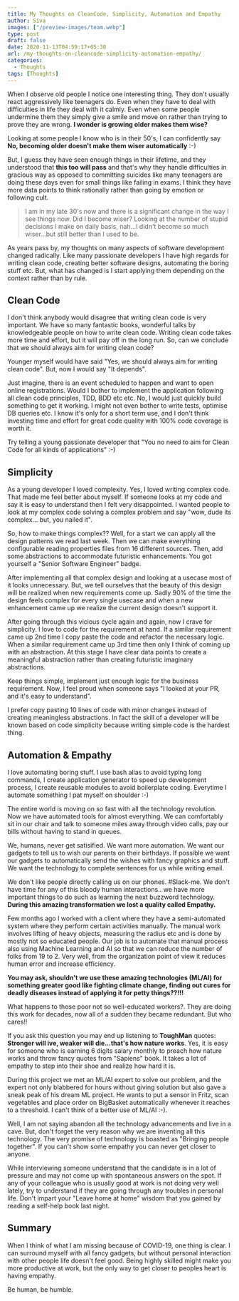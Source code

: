 ```yaml
---
title: My Thoughts on CleanCode, Simplicity, Automation and Empathy
author: Siva
images: ["/preview-images/team.webp"]
type: post
draft: false
date: 2020-11-13T04:59:17+05:30
url: /my-thoughts-on-cleancode-simplicity-automation-empathy/
categories:
  - Thoughts
tags: [Thoughts]
---
```


When I observe old people I notice one interesting thing. They don't usually react aggressively like teenagers do.
Even when they have to deal with difficulties in life they deal with it calmly. 
Even when some people undermine them they simply give a smile and move on rather than trying to prove they are wrong.
**I wonder is growing older makes them wise?**

Looking at some people I know who is in their 50's, I can confidently say **No, becoming older doesn't make them wiser automatically** :-)

But, I guess they have seen enough things in their lifetime, and they understood that **this too will pass** and 
that's why they handle difficulties in gracious way as opposed to committing suicides like many teenagers are doing these days even for small things like failing in exams.
I think they have more data points to think rationally rather than going by emotion or following cult.

> I am in my late 30's now and there is a significant change in the way I see things now. Did I become wiser?
Looking at the number of stupid decisions I make on daily basis, nah...I didn't become so much wiser...but still better than I used to be.

As years pass by, my thoughts on many aspects of software development changed radically. 
Like many passionate developers I have high regards for writing clean code, creating better software designs, automating the boring stuff etc.
But, what has changed is I start applying them depending on the context rather than by rule.

## Clean Code
I don't think anybody would disagree that writing clean code is very important. 
We have so many fantastic books, wonderful talks by knowledgeable people on how to write clean code.
Writing clean code takes more time and effort, but it will pay off in the long run. 
So, can we conclude that we should always aim for writing clean code? 

Younger myself would have said "Yes, we should always aim for writing clean code". But, now I would say "It depends".

Just imagine, there is an event scheduled to happen and want to open online registrations.
Would I bother to implement the application following all clean code principles, TDD, BDD etc etc.
No, I would just quickly build something to get it working. I might not even bother to write tests, optimise DB queries etc.
I know it's only for a short term use, and I don't think investing time and effort for great code quality with 100% code coverage is worth it.

Try telling a young passionate developer that "You no need to aim for Clean Code for all kinds of applications" :-)

## Simplicity
As a young developer I loved complexity. Yes, I loved writing complex code. That made me feel better about myself.
If someone looks at my code and say it is easy to understand then I felt very disappointed.
I wanted people to look at my complex code solving a complex problem and say "wow, dude its complex... but, you nailed it".

So, how to make things complex?? Well, for a start we can apply all the design patterns we read last week.
Then we can make everything configurable reading properties files from 16 different sources. 
Then, add some abstractions to accommodate futuristic enhancements. You got yourself a "Senior Software Engineer" badge.

After implementing all that complex design and looking at a usecase most of it looks unnecessary. 
But, we tell ourselves that the beauty of this design will be realized when new requirements come up.
Sadly 90% of the time the design feels complex for every single usecase and 
when a new enhancement came up we realize the current design doesn't support it.

After going through this vicious cycle again and again, now I crave for simplicity.
I love to code for the requirement at hand. If a similar requirement came up 2nd time I copy paste the code and refactor the necessary logic.
When a similar requirement came up 3rd time then only I think of coming up with an abstraction. 
At this stage I have clear data points to create a meaningful abstraction rather than creating futuristic imaginary abstractions.

Keep things simple, implement just enough logic for the business requirement. 
Now, I feel proud when someone says "I looked at your PR, and it's easy to understand".

I prefer copy pasting 10 lines of code with minor changes instead of creating meaningless abstractions.
In fact the skill of a developer will be known based on code simplicity because writing simple code is the hardest thing.

## Automation & Empathy
I love automating boring stuff. I use bash alias to avoid typing long commands, I create application generator to speed up development process,
I create reusable modules to avoid boilerplate coding. Everytime I automate something I pat myself on shoulder :-)

The entire world is moving on so fast with all the technology revolution. Now we have automated tools for almost everything.
We can comfortably sit in our chair and talk to someone miles away through video calls, pay our bills without having to stand in queues.

We, humans, never get satisified. We want more automation. We want our gadgets to tell us to wish our parents on their birthdays.
If possible we want our gadgets to automatically send the wishes with fancy graphics and stuff. 
We want the technology to complete sentences for us while writing email. 

We don't like people directly calling us on our phones. #Slack-me.
We don't have time for any of this bloody human interactions.. we have more important things to do such as learning the next buzzword technology.
**During this amazing transformation we lost a quality called Empathy.**

Few months ago I worked with a client where they have a semi-automated system where they perform certain activities manually.
The manual work involves lifting of heavy objects, measuring the radius etc and is done by mostly not so educated people.
Our job is to automate that manual process also using Machine Learning and AI so that we can reduce the number of folks from 19 to 2.
Very well, from the organization point of view it reduces human error and increase efficiency. 

**You may ask, shouldn't we use these amazing technologies (ML/AI) for something greater good like 
fighting climate change, finding out cures for deadly diseases instead of applying it for petty things??!!!**

What happens to those poor not so well-educated workers?. They are doing this work for decades, now all of a sudden they became redundant.
But who cares!! 

If you ask this question you may end up listening to **ToughMan** quotes: **Stronger will ive, weaker will die...that's how nature works**.
Yes, it is easy for someone who is earning 6 digits salary monthly to preach how nature works and throw fancy quotes from "Sapiens" book.
It takes a lot of empathy to step into their shoe and realize how hard it is.

During this project we met an ML/AI expert to solve our problem, and the expert not only blabbered for hours without giving solution but also gave a sneak peak of his dream ML project.
He wants to put a sensor in Fritz, scan vegetables and place order on BigBasket automatically whenever it reaches to a threshold. 
I can't think of a better use of ML/AI :-).

Well, I am not saying abandon all the technology advancements and live in a cave. But, don't forget the very reason why we are inventing all this technology.
The very promise of technology is boasted as "Bringing people together". If you can't show some empathy you can never get closer to anyone.

While interviewing someone understand that the candidate is in a lot of pressure and may not come up with spontaneous answers on the spot.
If any of your colleague who is usually good at work is not doing very well lately, try to understand if they are going through any troubles in personal life.
Don't impart your "Leave home at home" wisdom that you gained by reading a self-help book last night.

## Summary

When I think of what I am missing because of COVID-19, one thing is clear.
I can surround myself with all fancy gadgets, but without personal interaction with other people life doesn't feel good.
Being highly skilled might make you more productive at work, but the only way to get closer to peoples heart is having empathy.
  
Be human, be humble.

